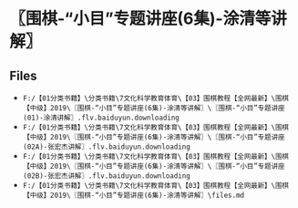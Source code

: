 # 〖围棋-“小目”专题讲座(6集)-涂清等讲解〗

## Files

- `F:/【01分类书籍】\分类书籍\7文化科学教育体育\【03】围棋教程【全网最新】\围棋【中级】2019\〖围棋-“小目”专题讲座(6集)-涂清等讲解〗\〖围棋-“小目”专题讲座(01)-涂清讲解〗.flv.baiduyun.downloading`
- `F:/【01分类书籍】\分类书籍\7文化科学教育体育\【03】围棋教程【全网最新】\围棋【中级】2019\〖围棋-“小目”专题讲座(6集)-涂清等讲解〗\〖围棋-“小目”专题讲座(02A)-张宏杰讲解〗.flv.baiduyun.downloading`
- `F:/【01分类书籍】\分类书籍\7文化科学教育体育\【03】围棋教程【全网最新】\围棋【中级】2019\〖围棋-“小目”专题讲座(6集)-涂清等讲解〗\〖围棋-“小目”专题讲座(02B)-张宏杰讲解〗.flv.baiduyun.downloading`
- `F:/【01分类书籍】\分类书籍\7文化科学教育体育\【03】围棋教程【全网最新】\围棋【中级】2019\〖围棋-“小目”专题讲座(6集)-涂清等讲解〗\files.md`
